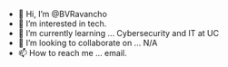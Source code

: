 - 👋 Hi, I’m @BVRavancho
- 👀 I’m interested in tech.
- 🌱 I’m currently learning ... Cybersecurity and IT at UC
- 💞️ I’m looking to collaborate on ... N/A
- 📫 How to reach me ... email.

<!---
BVRavancho/BVRavancho is a ✨ special ✨ repository because its `README.md` (this file) appears on your GitHub profile.
You can click the Preview link to take a look at your changes.
--->
